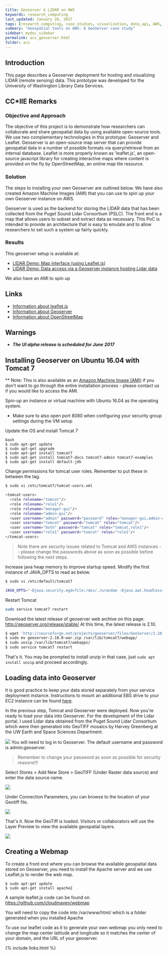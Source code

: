 ```yaml
---
title: Geoserver & LIDAR on AWS
keywords: research_computing
last_updated: January 26, 2017
tags: [research_computing, case_studies, visualization, data_api, AWS, collaboration, cloud_service, storage, database]
summary: "Geospatial tools on AWS: A GeoServer case study"
sidebar: mydoc_sidebar
permalink: acs_geoserver.html
folder: acs
---
```


## Introduction

This page describes a Geoserver deployment for hosting and visualizing LIDAR (remote sensing) data. 
This prototype was developed for the University of Washington Library Data Services. 

## CC*IIE Remarks

### Objective and Approach
The objective of this project is to demonstrate how researchers can collaborate and share geospatial data by using available open-source tools.  We use two complementary technologies in this prototype: Geoserver and Leaflet.  Geoserver is an open-source map server that can provide geospatial data in a number of possible formats via query/retrieval from an internal database. Leaflet is more properly known as 'leaflet.js', an open-source javacript library for creating interactive maps where content is provided on the fly by OpenStreetMap, an online map tile resource.

### Solution
The steps to installing your own Geoserver are outlined below. We have also created Amazon Machine Images (AMI) that you can use to spin up your own Geoserver instance on AWS. 

Geoserver is used as the backend for storing the LIDAR data that has been collected from the Puget Sound Lidar Consortium (PSLC). The front end is a map that allows users to subset and extract data as necessary. This PoC is intended to provide an architecture that is easy to emulate and to allow researchers to set such a system up fairly quickly. 

### Results
This geoserver setup is available at:
- [LIDAR Demo: Map interface (using Leaflet.js)](http://lidarwebmap.cloudmaven.org)
- [LIDAR Demo: Data access via a Geoserver instance hosting Lidar data](http://lidargeoserver.cloudmaven.org)

We also have an AMI to spin up 
## Links

- [Information about leaflet.js](http://leafletjs.com/)
- [Information about Geoserver](http://geoserver.org/)
- [Information about OpenStreetMap](http://www.openstreetmap.org/)


## Warnings

- ***The UI alpha release is scheduled for June 2017***

## Installing Geoserver on Ubuntu 16.04 with Tomcat 7

** Note: This is also available as an [Amazon Machine Image (AMI)](http://docs.aws.amazon.com/AWSEC2/latest/UserGuide/AMIs.html) 
if you don't want to go through the entire installation process - please contact us if you would like to access the AMI.

Spin-up an instance or virtual machine with Ubuntu 16.04 as the operating system. 
* Make sure to also open port 8080 when configuring your security group settings during the VM setup

Update the OS and install Tomcat 7

```
bash
$ sudo apt-get update
$ sudo apt-get upgrade
$ sudo apt-get install tomcat7
$ sudo apt-get install tomcat7-docs tomcat7-admin tomcat7-examples
$ sudo apt-get install default-jdk
```

Change permissions for tomcat user roles. Remember to put these in between the <tomcat-users></tomcat-users> tag. 

```bash
$ sudo vi /etc/tomcat7/tomcat-users.xml

<tomcat-users>
  <role rolename="tomcat"/>
  <role rolename="role1"/>
  <role rolename="manager-gui"/>
  <role rolename="admin-gui"/>
  <user username="admin" password="password" roles="manager-gui,admin-gui"/>
  <user username="tomcat" password="tomcat" roles="tomcat"/>
  <user username="both" password="tomcat" roles="tomcat,role1"/>
  <user username="role1" password="tomcat" roles="role1"/>
</tomcat-users>
```

> Note there are security issues related to Tomcat and AWS instances -- please change the passwords above as soon as possible before following the next steps.  

Increase java heap memory to improve startup speed. Modify the first instance of JAVA_OPTS to read as below. 

```bash
$ sudo vi /etc/default/tomcat7

JAVA_OPTS="-Djava.security.egd=file:/dev/./urandom -Djava.awt.headless=true -Xmx1024m -XX:MaxPermSize=512m -XX:+UseConcMarkSweepGC"

```

Restart Tomcat

```bash
sudo service tomcat7 restart
```

Download the latest release of geoserver web archive on this page: http://geoserver.org/release/stable/
At this time, the latest release is 2.10.

```bash
$ wget 'http://sourceforge.net/projects/geoserver/files/GeoServer/2.10.0/geoserver-2.10.0-war.zip'
$ sudo mv geoserver-2.10.0-war.zip /var/lib/tomcat7/webapp/
$ sudo unzip /var/lib/tomcat7/webapps/
$ sudo service tomcat7 restart
```

That's it. You may be prompted to install unzip in that case, just `sudo apt install unzip` and proceed accordingly. 

## Loading data into Geoserver

It is good practice to keep your data stored separately from your service deployment instance. Instructions to mount an additional EBS drive to your EC2 instance can be found [here](https://cloudmaven.github.io/documentation/aws_ec2.html#mounting-the-attached-volume).

In the previous step, Tomcat and Geoserver were deployed. Now you're ready to load your data into Geoserver. For the development of the Lidar portal, I used Lidar data obtained from the Puget Sound Lidar Consortium which were then generated into GeoTIFF mosaics by Harvey Greenberg at the UW Earth and Space Sciences Department. 

![](/documentation/images/acs/acs_geoserver_img0001.png)
You will need to log in to Geoserver. The default username and password is admin:geoserver. 

> Remember to change your password as soon as possible for security reasons!!! 

Select Stores > Add New Store > GeoTIFF (Under Raster data source) and enter the data source name. 

![](/documentation/images/acs/acs_geoserver_img0002.png)  

Under Connection Parameters, you can browse to the location of your Geotiff file.

![](/documentation/images/acs/acs_geoserver_img0003.png)

That's it. Now the GeoTiff is loaded. Visitors or collaborators will use the Layer Preview to view the available geospatial layers. 

![](/documentation/images/acs/acs_geoserver_img0004.png) 

## Creating a Webmap 

To create a front end where you can browse the available geospatial data stored on Geoserver, you need to install the Apache server and we use Leaflet.js to render the web map. 

```
$ sudo apt-get update
$ sudo apt-get install apache2

```

A sample leaflet.js code can be found on https://github.com/cloudmaven/webmap

You will need to copy the code into /var/www/html/ which is a folder generated when you installed Apache

To use our leaflet code as it to generate your own webmap you only need to change the map center latitude and longitude so it matches the center of your domain, and the URL of your geoserver. 
 
{% include links.html %}
